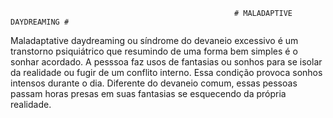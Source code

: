                                                      # MALADAPTIVE DAYDREAMING #

Maladaptative daydreaming ou síndrome do devaneio excessivo é um transtorno psiquiátrico que resumindo de uma forma bem simples é o sonhar acordado. 
A pesssoa faz usos de fantasias ou sonhos para se isolar da realidade ou fugir de um conflito interno. Essa condição provoca sonhos intensos durante o dia.
Diferente do devaneio comum, essas pessoas passam horas presas em suas fantasias se esquecendo da própria realidade.
